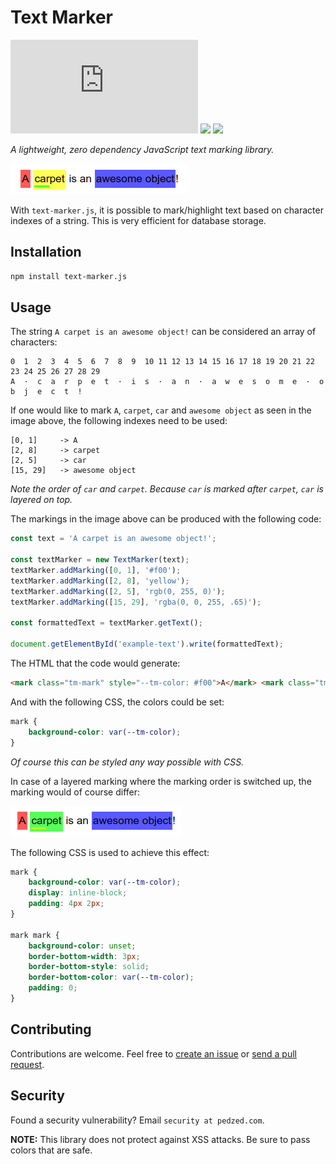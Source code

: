 # Text Marker

[![](https://img.shields.io/github/size/pedzed/text-marker.js/dist/text-marker.js)](dist/text-marker.js)
[![](https://img.shields.io/npm/v/text-marker.js.svg)](https://www.npmjs.com/package/text-marker.js)
[![](https://img.shields.io/npm/l/text-marker.js.svg)](LICENSE)

_A lightweight, zero dependency JavaScript text marking library._

![An example of text marking](docs/images/markings.png)

With `text-marker.js`, it is possible to mark/highlight text based on character indexes of a string. This is very efficient for database storage.


## Installation

```bash
npm install text-marker.js
```


## Usage
The string `A carpet is an awesome object!` can be considered an array of characters:

```
0  1  2  3  4  5  6  7  8  9  10 11 12 13 14 15 16 17 18 19 20 21 22 23 24 25 26 27 28 29
A  ·  c  a  r  p  e  t  ·  i  s  ·  a  n  ·  a  w  e  s  o  m  e  ·  o  b  j  e  c  t  !
```

If one would like to mark `A`, `carpet`, `car` and `awesome object` as seen in the image above, the following indexes need to be used:

```
[0, 1]     -> A
[2, 8]     -> carpet
[2, 5]     -> car
[15, 29]   -> awesome object
```

_Note the order of `car` and `carpet`. Because `car` is marked after `carpet`, `car` is layered on top._

The markings in the image above can be produced with the following code:

```js
const text = 'A carpet is an awesome object!';

const textMarker = new TextMarker(text);
textMarker.addMarking([0, 1], '#f00');
textMarker.addMarking([2, 8], 'yellow');
textMarker.addMarking([2, 5], 'rgb(0, 255, 0)');
textMarker.addMarking([15, 29], 'rgba(0, 0, 255, .65)');

const formattedText = textMarker.getText();

document.getElementById('example-text').write(formattedText);
```

The HTML that the code would generate:

```html
<mark class="tm-mark" style="--tm-color: #f00">A</mark> <mark class="tm-mark" style="--tm-color: yellow"><mark class="tm-mark" style="--tm-color: rgb(0, 255, 0)">car</mark>pet</mark> is an <mark class="tm-mark" style="--tm-color: rgba(0, 0, 255, .65)">awesome object</mark>!
```

And with the following CSS, the colors could be set:
```css
mark {
    background-color: var(--tm-color);
}
```

_Of course this can be styled any way possible with CSS._

In case of a layered marking where the marking order is switched up, the marking would of course differ:

![An example of text marking with wrong order](docs/images/markings-2.png)

The following CSS is used to achieve this effect:

```css
mark {
    background-color: var(--tm-color);
    display: inline-block;
    padding: 4px 2px;
}

mark mark {
    background-color: unset;
    border-bottom-width: 3px;
    border-bottom-style: solid;
    border-bottom-color: var(--tm-color);
    padding: 0;
}
```


## Contributing

Contributions are welcome. Feel free to [create an issue](https://github.com/pedzed/text-marker.js/issues) or [send a pull request](https://github.com/pedzed/text-marker.js/pulls).


## Security

Found a security vulnerability? Email `security at pedzed.com`.

**NOTE:** This library does not protect against XSS attacks. Be sure to pass colors that are safe.
